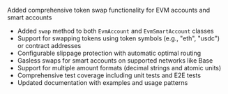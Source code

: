 Added comprehensive token swap functionality for EVM accounts and smart accounts

- Added `swap` method to both `EvmAccount` and `EvmSmartAccount` classes
- Support for swapping tokens using token symbols (e.g., "eth", "usdc") or contract addresses
- Configurable slippage protection with automatic optimal routing
- Gasless swaps for smart accounts on supported networks like Base
- Support for multiple amount formats (decimal strings and atomic units)
- Comprehensive test coverage including unit tests and E2E tests
- Updated documentation with examples and usage patterns 